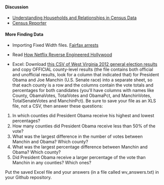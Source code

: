 #### Discussion

  * [Understanding Households and Relationships in Census Data](https://source.opennews.org/en-US/learning/understanding-households-and-relationships-census-/)
  * [Census Reporter](https://censusreporter.org/)

#### More Finding Data

  * Importing Fixed Width files. [Fairfax arrests](http://www.fairfaxcounty.gov/police/crime/arrest.txt)

  * Read [How Netflix Reverse Engineered Hollywood](http://www.theatlantic.com/technology/archive/2014/01/how-netflix-reverse-engineered-hollywood/282679/)

  * Excel: Download [this CSV of West Virginia 2012 general election results](http://services.sos.wv.gov/apps/elections/results/readfile.aspx?eid=13&type=StateCountyTotals&format=csv) and copy OFFICIAL county-level results (the file contains both official and unofficial results, look for a column that indicated that) for President Obama and Joe Manchin (U.S. Senate race) into a separate sheet, so that each county is a row and the columns contain the vote totals and percentages for both candidates (you'll have columns with names like County, ObamaVotes, TotalVotes and ObamaPct, and ManchinVotes, TotalSenateVotes and ManchinPct). Be sure to save your file as an XLS file, not a CSV, then answer these questions:

  1. In which counties did President Obama receive his highest and lowest percentages?
  2. How many counties did President Obama receive less than 50% of the vote?
  3. What was the largest difference in the number of votes between Manchin and Obama? Which county?
  4. What was the largest percentage difference between Manchin and Obama? Which county?
  5. Did President Obama receive a larger percentage of the vote than Manchin in any counties? Which ones?

  Put the saved Excel file and your answers (in a file called wv_answers.txt) in your Github repository.
